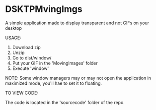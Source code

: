 # DSKTPMvingImgs
A simple application made to display transparent and not GIFs on your desktop

USAGE:

1. Download zip
2. Unzip
3. Go to dist/window/
4. Put your GIF in the 'MovingImages' folder
5. Execute 'window'

NOTE: Some window managers may or may not open the
application in maximized mode, you'll hae to set it
to floating.

TO VIEW CODE:

The code is located in the 'sourcecode' folder of the repo.
